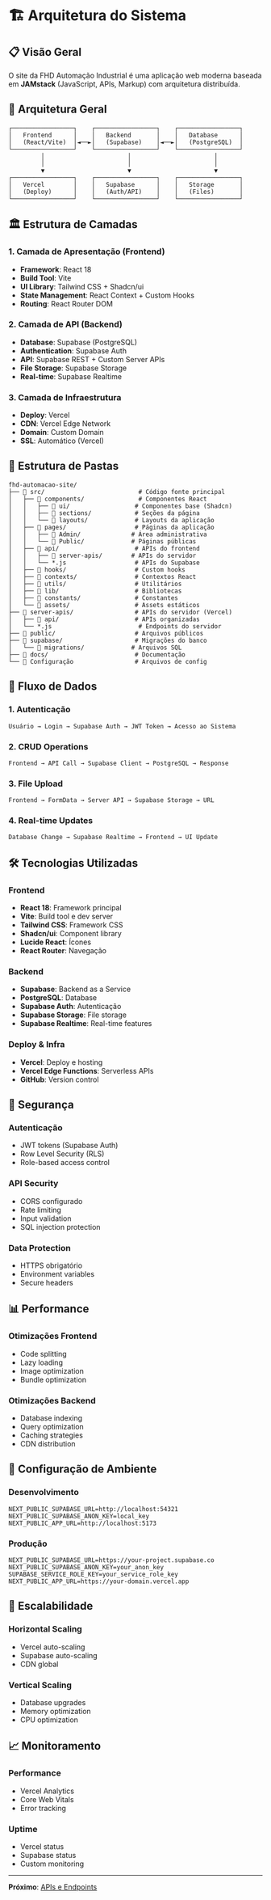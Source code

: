 # 🏗️ Arquitetura do Sistema

## 📋 Visão Geral

O site da FHD Automação Industrial é uma aplicação web moderna baseada em **JAMstack** (JavaScript, APIs, Markup) com arquitetura distribuída.

## 🎯 Arquitetura Geral

```
┌─────────────────┐    ┌─────────────────┐    ┌─────────────────┐
│   Frontend      │    │   Backend       │    │   Database      │
│   (React/Vite)  │◄──►│   (Supabase)    │◄──►│   (PostgreSQL)  │
└─────────────────┘    └─────────────────┘    └─────────────────┘
         │                       │                       │
         │                       │                       │
         ▼                       ▼                       ▼
┌─────────────────┐    ┌─────────────────┐    ┌─────────────────┐
│   Vercel        │    │   Supabase      │    │   Storage       │
│   (Deploy)      │    │   (Auth/API)    │    │   (Files)       │
└─────────────────┘    └─────────────────┘    └─────────────────┘
```

## 🏛️ Estrutura de Camadas

### 1. **Camada de Apresentação (Frontend)**
- **Framework**: React 18
- **Build Tool**: Vite
- **UI Library**: Tailwind CSS + Shadcn/ui
- **State Management**: React Context + Custom Hooks
- **Routing**: React Router DOM

### 2. **Camada de API (Backend)**
- **Database**: Supabase (PostgreSQL)
- **Authentication**: Supabase Auth
- **API**: Supabase REST + Custom Server APIs
- **File Storage**: Supabase Storage
- **Real-time**: Supabase Realtime

### 3. **Camada de Infraestrutura**
- **Deploy**: Vercel
- **CDN**: Vercel Edge Network
- **Domain**: Custom Domain
- **SSL**: Automático (Vercel)

## 📁 Estrutura de Pastas

```
fhd-automacao-site/
├── 📁 src/                          # Código fonte principal
│   ├── 📁 components/               # Componentes React
│   │   ├── 📁 ui/                  # Componentes base (Shadcn)
│   │   ├── 📁 sections/            # Seções da página
│   │   └── 📁 layouts/             # Layouts da aplicação
│   ├── 📁 pages/                   # Páginas da aplicação
│   │   ├── 📁 Admin/              # Área administrativa
│   │   └── 📁 Public/             # Páginas públicas
│   ├── 📁 api/                     # APIs do frontend
│   │   ├── 📁 server-apis/        # APIs do servidor
│   │   └── *.js                   # APIs do Supabase
│   ├── 📁 hooks/                   # Custom hooks
│   ├── 📁 contexts/                # Contextos React
│   ├── 📁 utils/                   # Utilitários
│   ├── 📁 lib/                     # Bibliotecas
│   ├── 📁 constants/               # Constantes
│   └── 📁 assets/                  # Assets estáticos
├── 📁 server-apis/                 # APIs do servidor (Vercel)
│   ├── 📁 api/                     # APIs organizadas
│   └── *.js                        # Endpoints do servidor
├── 📁 public/                      # Arquivos públicos
├── 📁 supabase/                    # Migrações do banco
│   └── 📁 migrations/             # Arquivos SQL
├── 📁 docs/                        # Documentação
└── 📄 Configuração                 # Arquivos de config
```

## 🔄 Fluxo de Dados

### 1. **Autenticação**
```
Usuário → Login → Supabase Auth → JWT Token → Acesso ao Sistema
```

### 2. **CRUD Operations**
```
Frontend → API Call → Supabase Client → PostgreSQL → Response
```

### 3. **File Upload**
```
Frontend → FormData → Server API → Supabase Storage → URL
```

### 4. **Real-time Updates**
```
Database Change → Supabase Realtime → Frontend → UI Update
```

## 🛠️ Tecnologias Utilizadas

### **Frontend**
- **React 18**: Framework principal
- **Vite**: Build tool e dev server
- **Tailwind CSS**: Framework CSS
- **Shadcn/ui**: Component library
- **Lucide React**: Ícones
- **React Router**: Navegação

### **Backend**
- **Supabase**: Backend as a Service
- **PostgreSQL**: Database
- **Supabase Auth**: Autenticação
- **Supabase Storage**: File storage
- **Supabase Realtime**: Real-time features

### **Deploy & Infra**
- **Vercel**: Deploy e hosting
- **Vercel Edge Functions**: Serverless APIs
- **GitHub**: Version control

## 🔐 Segurança

### **Autenticação**
- JWT tokens (Supabase Auth)
- Row Level Security (RLS)
- Role-based access control

### **API Security**
- CORS configurado
- Rate limiting
- Input validation
- SQL injection protection

### **Data Protection**
- HTTPS obrigatório
- Environment variables
- Secure headers

## 📊 Performance

### **Otimizações Frontend**
- Code splitting
- Lazy loading
- Image optimization
- Bundle optimization

### **Otimizações Backend**
- Database indexing
- Query optimization
- Caching strategies
- CDN distribution

## 🔧 Configuração de Ambiente

### **Desenvolvimento**
```env
NEXT_PUBLIC_SUPABASE_URL=http://localhost:54321
NEXT_PUBLIC_SUPABASE_ANON_KEY=local_key
NEXT_PUBLIC_APP_URL=http://localhost:5173
```

### **Produção**
```env
NEXT_PUBLIC_SUPABASE_URL=https://your-project.supabase.co
NEXT_PUBLIC_SUPABASE_ANON_KEY=your_anon_key
SUPABASE_SERVICE_ROLE_KEY=your_service_role_key
NEXT_PUBLIC_APP_URL=https://your-domain.vercel.app
```

## 🚀 Escalabilidade

### **Horizontal Scaling**
- Vercel auto-scaling
- Supabase auto-scaling
- CDN global

### **Vertical Scaling**
- Database upgrades
- Memory optimization
- CPU optimization

## 📈 Monitoramento

### **Performance**
- Vercel Analytics
- Core Web Vitals
- Error tracking

### **Uptime**
- Vercel status
- Supabase status
- Custom monitoring

---

**Próximo**: [APIs e Endpoints](./apis-endpoints.md)
